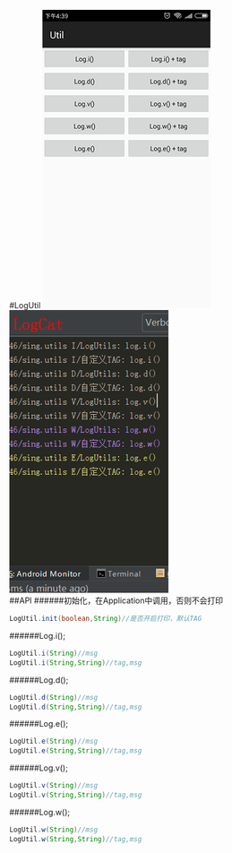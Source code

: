 #LogUtil
 ![](../app/src/main/res/mipmap-xhdpi/ic_log1.png "")
 ![](../app/src/main/res/mipmap-xhdpi/ic_log2.png "")  
##API
######初始化，在Application中调用，否则不会打印
```JAVA
LogUtil.init(boolean,String)//是否开启打印，默认TAG
```
######Log.i();
```JAVA
LogUtil.i(String)//msg
LogUtil.i(String,String)//tag,msg
```
######Log.d();
```JAVA
LogUtil.d(String)//msg
LogUtil.d(String,String)//tag,msg
```
######Log.e();
```JAVA
LogUtil.e(String)//msg
LogUtil.e(String,String)//tag,msg
```
######Log.v();
```JAVA
LogUtil.v(String)//msg
LogUtil.v(String,String)//tag,msg
```
######Log.w();
```JAVA
LogUtil.w(String)//msg
LogUtil.w(String,String)//tag,msg
```